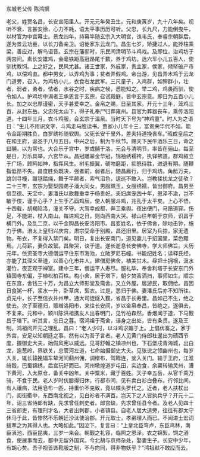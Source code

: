 东城老父传 陈鸿撰　　

  

  

老父，姓贾名昌，长安宣阳里人。开元元年癸丑生。元和庚寅岁，九十八年矣。视听不衰，言甚安徐，心力不耗，语太平事历历可听。父忠，长九尺，力能倒曳牛，以材官为中宫幕士。景龙四年，持幕竿随玄宗入大明宫，诛韦氏，奉睿宗朝群后，遂为景云功臣，以长刀备亲卫。诏徙家东云龙门。昌生七岁，矫捷过人，能抟柱乘梁，善应对，解鸟语音。玄宗在藩邸时，乐民间清明节斗鸡戏。及即位，治鸡坊于两宫间。素长安雄鸡，金毫铁距高冠昂尾千数，养于鸡坊。选六军小儿五百人，使驯扰教饲。上之好之，民风尤甚。诸王世家，外戚家，贵主家，侯家，倾帑破产市鸡，以偿鸡直。都中男女，以弄鸡为事；贫者弄假鸡。帝出游，见昌弄木鸡于云龙门道旁，召入，为鸡坊小儿，衣食右龙武军。三尺童子，入鸡群，如狎群小，壮者，弱者，勇者，怯者，水谷之时，疾病之候，悉能知之。举二鸡，鸡畏而驯，使令如人。护鸡坊中谒者王承恩言于玄宗，召试殿庭，皆中玄宗意。即日为五百小儿长。加之以忠厚谨密，天子甚爱幸之。金帛之赐，日至其家。开元十三年，笼鸡三百，从封东岳。父忠死太山下，得子礼奉尸归葬雍州。县官为葬器丧车，乘传洛阳道。十四年三月，衣斗鸡服，会玄宗于温泉。当时天下号为“神鸡童”。时人为之语日：“生儿不用识文字，斗鸡走马胜读书。贾家小儿年十三，富贵荣华代不如。能令金距期胜负，白罗绣衫随软舆。父死长安千里外，差夫持道挽丧车。”昭成皇后之在和王府，诞圣于八月五日。中兴之后，制为千秋节。赐天下民牛酒乐三日，命之曰酺，以为常也。大合乐于宫中，岁或酺于洛。元会与清明节，率皆在骊山。每至是日，万乐具举，六宫毕从。昌冠雕翠金华冠，锦袖绣襦袴，执铎拂道。群鸡叙立于广场，顾眄如神，指挥风生。树毛振翼，砺吻磨距，抑怒待胜，进退有期。随鞭指低昂不失。昌度胜负既决，强者前，弱者后，随昌雁行，归于鸡坊。角觝万夫，跳剑寻橦，蹴毬踏绳，舞于竿颠者，索气沮色，逡巡不敢入。岂教猱扰龙之徒欤？二十三年，玄宗为娶梨园弟子潘大同女，男服珮玉，女服绣襦，皆出御府。昌男至信至德。天宝中，妻潘氏以歌舞重幸于杨贵妃。夫妇席宠四十年，恩泽不渝，岂不敏于伎，谨于心乎？上生于乙酉鸡辰，使人朝服斗鸡，兆乱于太平矣。上心不悟。十四载，胡羯陷洛，潼关不守。大驾幸成都，奔卫乘舆。夜出便门，马踣道穽。伤足，不能进，杖入南山。每进鸡之日，则向西南大哭。禄山往年朝于京师，识昌于横门外。及乱二京，以千金购昌长安洛阳市。昌变姓名，依于佛舍，除地击钟，施力于佛。洎太上皇归兴庆宫，肃宗受命于别殿，昌还旧里。居室为兵掠，家无遗物。布衣，不复得入禁门矣。明日，复出长安南门，道见妻儿于招国里，菜色黯焉。儿荷薪，妻负故絮。昌聚哭，诀于道。遂长逝息长安佛寺，学大师佛旨。大历元年，依资圣寺大德僧运平住东市海池，立阤罗尼石幢。书能纪姓名；读释氏经，亦能了其深义至道，以善心化市井人。建僧房佛舍，植美甘木。昼把土拥根，汲水灌竹，夜正观于禅室。建中三年，僧运平人寿尽。服礼毕，奉舍利塔于长安东门外镇国寺东偏，手植松柏百株。构小舍，居于塔下，朝夕焚香洒扫，事师如生。顺宗在东宫，舍钱三十万，为昌立大师影堂及斋舍。又立外屋，居游民，取佣给。昌因日食粥一杯，浆水一升，卧草席，絮衣。过是，悉归于佛。妻潘氏后亦不知所往。贞元中，长子至信衣并州甲，通大司徒燧入觐，省昌于长寿里。昌如己不生，绝之使去。次子至德归，贩缯洛阳市，来往长安间，岁以金帛奉昌，皆绝之。遂俱去，不复来。元和中，颍川陈洪祖携友人出春明门，见竹柏森然，香烟闻于道，下马觐昌于塔下。听其言，忘日之暮。宿鸿祖于斋舍，话身之出处，皆有条贯。遂及王制。鸿祖问开元之理乱。昌曰：“老人少时，以斗鸡求媚于上。上倡优畜之，家于外宫，安足以知朝廷之事。然有以为吾子言者。老人见黄门侍郎杜暹出为碛西节度，摄御史大夫，始假风宪以威远。见哥舒翰之镇凉州也，下石堡戍青海城，出白龙，逾葱岭，界铁关，总管河左道，七命始摄御史大夫。见张说之领幽州也，每岁入关，辄长辕挽辐车辇河间蓟州佣，调缯布，驾轊连，坌入关门。输于王府，江淮绮縠，巴蜀锦绣，后宫玩好而已。河州墩煌道岁屯田，实边食，余粟转输灵州，漕下黄河，入太原仓，备关中凶年。关中粟米，藏于百姓。天子幸五岳，从官千乘万骑，不食于民。老人岁时伏腊得归休，行都市间，见有卖白衫白叠布。行邻比间，有人禳病，法用皂布一匹，持重价不克致，竟以幞头罗代之。近者，老人扶杖出门，阅街衢中，东西南北视之，见白衫者不满百。岂天下之人皆执兵乎？开元十二年，诏三省侍郎有缺，先求曾任刺史者。郎宫缺，先求曾任县令者。及老人见四十三省郎吏，有理刑才名，大者出刺郡，小者镇县。自老人居大道旁，往往有郡太守休马于此，皆惨然不乐朝廷沙汰使治郡。开元取士，孝弟理人而已。不闻进士宏词拔萃之为其得人也。大略如此。”因泣下。复言曰：“上皇北臣穹卢，东臣鸡林，南臣滇池，西臣昆夷，三岁一来会。朝觐之礼容，临照之恩泽，衣之锦絮，饲之酒食，使展事而去，都中无留外国宾。今北胡与京师杂处，娶妻生子。长安中少年，有胡心矣。吾子视首饰靴服之制，不与向同，得非物妖乎？”鸿祖默不敢应而去。